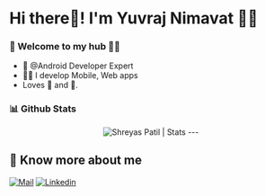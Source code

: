 # Hi there👋! I'm Yuvraj Nimavat 🙋‍♂️

### 🎍 Welcome to my hub 👨‍💻

- 👦 @Android Developer Expert 
- 👨‍💻 I develop Mobile, Web apps 
- Loves 🎵 and 🎹.


### 📊 Github Stats
  
 <p align="center"> <img src="https://github-readme-stats.vercel.app/api?username=NimavatYuvraj&count_private=true&show_icons=true&include_all_commits=true" alt="Shreyas Patil | Stats" />
---

## 🔗 Know more about me 

[![Mail](https://img.shields.io/badge/-Say%20Hi!-black?style=for-the-badge&logo=gmail)](mailto:nimavatyuvraj7@gmail.com)
[![Linkedin](https://img.shields.io/badge/-LinkedIn-black?style=for-the-badge&logo=Linkedin)](https://www.linkedin.com/in/yuvraj-nimavat/)
